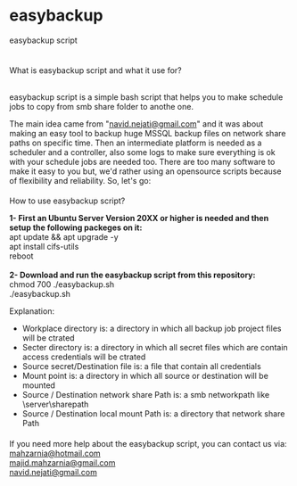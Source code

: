 # easybackup
easybackup script 
####
<br />What is easybackup script and what it use for?

<br />easybackup script is a simple bash script that helps you to make schedule jobs to copy from smb share folder to anothe one.

The main idea came from "navid.nejati@gmail.com" and it was about making an easy tool to backup huge MSSQL backup files on network share paths on specific time.
Then an intermediate platform is needed as a scheduler and a controller, also some logs to make sure everything is ok with your schedule jobs are needed too.
There are too many software to make it easy to you but, we'd rather using an opensource scripts because of flexibility and reliability. So, let's go:
####
####
How to use easybackup script?

**1- First an Ubuntu Server Version 20XX or higher is needed and then setup the following packeges on it:**
<br />apt update && apt upgrade -y
<br />apt install cifs-utils 
<br />reboot
<br />
**<br /> 2- Download and run the easybackup script from this repository:**
<br /> chmod 700 ./easybackup.sh 
<br />
./easybackup.sh

Explanation:
- Workplace directory is: a directory in which all backup job project files will be ctrated
- Secter directory is: a directory in which all secret files which are contain access credentials will be ctrated
- Source secret/Destination file is: a file that contain all credentials 
- Mount point is: a directory in which all source or destination will be mounted
- Source / Destination network share Path is: a smb networkpath like \\server\sharepath
- Source / Destination local mount Path is: a directory that network share Path 
####
####
If you need more help about the easybackup script, you can contact us via:
<br />mahzarnia@hotmail.com
<br />majid.mahzarnia@gmail.com
<br />navid.nejati@gmail.com
